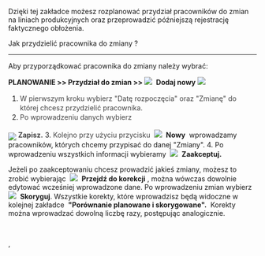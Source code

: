  Dzięki tej zakładce możesz rozplanować przydział pracowników do zmian na liniach produkcyjnych oraz przeprowadzić późniejszą rejestrację faktycznego obłożenia. 
  

Jak przydzielić pracownika do zmiany ?

* * *
 Aby przyporządkować pracownika do zmiany należy wybrać:  

  

**PLANOWANIE&nbsp;\>\> Przydział do zmian \>\>&nbsp;**![](https://sites.google.com/a/qcadoo.com/qcadoo-mes-documentation/_/rsrc/1400156836407/funkcjonalnosci/dane-podstawowe/produkty/newIcon24.png)&nbsp; **Dodaj nowy**
 ![](https://sites.google.com/a/qcadoo.com/qcadoo-mes-documentation/przydzial-do-zmian/Planowanie-%20przydzia%C5%82%20do%20zmian-%20G%C5%82%C3%B3wna-%20strza%C5%82ki.png)

1. <font color="#444444"><span style="line-height:21.333332061767578px">W pierwszym kroku wybierz "Datę rozpoczęcia" oraz "Zmianę" do której chcesz przydzielić pracownika. </span></font>
2. <font color="#444444"><span style="line-height:21.333332061767578px">Po wprowadzeniu danych wybierz

<img border="0" src="https://sites.google.com/a/qcadoo.com/qcadoo-mes-documentation/przydzial-do-zmian/zapisz.png" style="vertical-align:-6px"> <b>Zapisz.</b></span></font>
3. <font color="#444444"><span style="line-height:21.333332061767578px">Kolejno przy użyciu przycisku </span></font> ![](https://sites.google.com/a/qcadoo.com/qcadoo-mes-documentation/_/rsrc/1327572923003/funkcjonalnosci/karty-pracy/newIcon16.png)&nbsp; **Nowy** &nbsp;wprowadzamy pracowników, których chcemy przypisać do danej "Zmiany".
4. Po wprowadzeniu wszystkich informacji wybieramy&nbsp; ![](https://sites.google.com/a/qcadoo.com/qcadoo-mes-documentation/przydzial-do-zmian/startIcon24.png)&nbsp; **Zaakceptuj.**

Jeżeli po zaakceptowaniu chcesz prowadzić jakieś zmiany, możesz to zrobić wybierając&nbsp; ![](https://sites.google.com/a/qcadoo.com/qcadoo-mes-documentation/przydzial-do-zmian/startIcon24.png)&nbsp; **Przejdź do korekcji** , można wówczas dowolnie edytować wcześniej wprowadzone dane. Po wprowadzeniu zmian wybierz&nbsp; ![](https://sites.google.com/a/qcadoo.com/qcadoo-mes-documentation/przydzial-do-zmian/startIcon24.png)&nbsp; **Skoryguj**. Wszystkie korekty, które wprowadzisz będą widoczne w kolejnej zakładce&nbsp; **"Porównanie planowane i skorygowane".** &nbsp;Korekty można wprowadzać dowolną liczbę razy, postępując analogicznie.&nbsp;

&nbsp;

,

